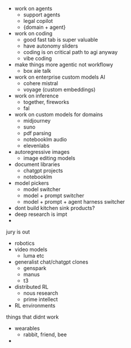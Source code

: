 

- work on agents
	- support agents
	- legal copilot
	- {domain + agent}
- work on coding
	- good fast tab is super valuable
	- have autonomy sliders
	- coding is on critical path to agi anyway
	- vibe coding
- make things more agentic not workflowy 
	- box aie talk
- work on enterprise custom models AI
	- cohere mistral
	- voyage (custom embeddings)
- work on inference
	- together, fireworks
	- fal
- work on custom models for domains
	- midjourney
	- suno
	- pdf parsing
	- notebooklm audio
	- elevenlabs
- autoregressive images
	- image editing models
- document libraries
	- chatgpt projects
	- notebooklm
- model pickers
	- model switcher
	- model + prompt switcher
	- model + prompt + agent harness switcher
- dont build kitchen sink products?
- deep research is impt
- 

jury is out
- robotics
- video models
	- luma etc
- generalist chat/chatgpt clones
	- genspark
	- manus
	- t3
- distributed RL
	- nous research
	- prime intellect
- RL environments

things that didnt work
- wearables
	- rabbit, friend, bee
- 